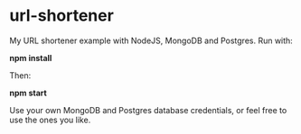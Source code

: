 # url-shortener
My URL shortener example with NodeJS, MongoDB and Postgres. Run with:

**npm install**

Then:

**npm start**

Use your own MongoDB and Postgres database credentials, or feel free to use the ones you like.
